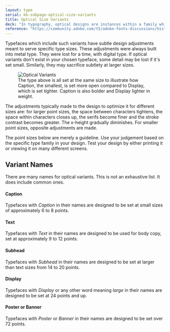 ```yaml
---
layout: type
serial: kb-subpage-optical-size-variants
title: Optical Size Variants
deck: "In typography, optical designs are instances within a family which are specially designed to be set at determined sizes."
reference: "https://community.adobe.com/t5/adobe-fonts-discussions/history-behind-kepler-font/td-p/10357701"
---
```

Typefaces which include such variants have subtle design adjustments meant to serve specific type sizes. These adjustments were always built into metal type. They were lost for a time, with digital type. If optical variants don't exist in your chosen typeface, some detail may be lost if it's set small. Similarly, they may sacrifice subtlety at larger sizes.

<figure>
<img src="{{site.url}}/svg/kb/optical-variants.svg" alt="Optical Variants">
<figcaption>
The type above is all set at the same size to illustrate how Caption, the smallest, is set more open compared to Display, which is set tighter. Caption is also bolder and Display lighter in weight.
</figcaption>
</figure>

The adjustments typically made to the design to optimize it for different sizes are: for larger point sizes, the space between characters tightens, the space within characters closes up, the serifs become finer and the stroke contrast becomes greater. The x-height gradually diminishes. For smaller point sizes, opposite adjustments are made.

The point sizes below are merely a guideline. Use your judgement based on the specific type family in your design. Test your design by either printing it or viewing it on many different screens.

## Variant Names

There are many names for optical variants. This is not an exhaustive list. It does include common ones.

#### Caption

Typefaces with *Caption* in their names are designed to be set at small sizes of approximately 6 to 8 points.

#### Text

Typefaces with *Text* in their names are designed to be used for body copy, set at approximately 9 to 12 points.

#### Subhead

Typefaces with *Subhead* in their names are designed to be set at larger than text sizes from 14 to 20 points.

#### Display

Typefaces with *Display* or any other word meaning *large* in their names are designed to be set at 24 points and up.

#### Poster or Banner

Typefaces with *Poster* or *Banner* in their names are designed to be set over 72 points.